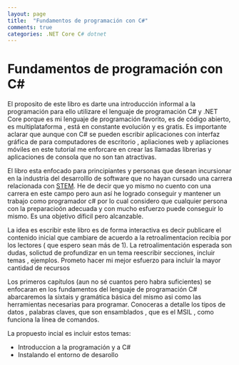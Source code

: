 ```yaml
---
layout: page
title:  "Fundamentos de programación con C#"
comments: true
categories: .NET Core C# dotnet 
---
```


# Fundamentos de programación con C#

El proposito de este libro es darte una introducción informal a la programación para ello utilizare el lenguaje de programación C# y .NET Core porque es mi lenguaje de programación favorito, es de código abierto, es multiplataforma , está en constante evolución y es gratis. Es importante aclarar que aunque con C# se pueden escribir aplicaciones con interfaz gráfica de para computadores de escritorio , apliaciones web y apliaciones móviles en este tutorial me enforcare en crear las llamadas librerias y aplicaciones de consola que no son tan atractivas.

El libro esta enfocado para principiantes y personas que desean incursionar en la industria del desarrolllo de software que no hayan cursado una carrera relacionada con [STEM](https://es.wikipedia.org/wiki/CTIM). He de decir que yo mismo no cuento con una carrera en este campo pero aun así he logrado conseguir y mantener un trabajo como programador c# por lo cual considero que cualquier persona con la preparacioón adecuada y con mucho esfuerzo puede conseguir lo mismo. Es una objetivo díficil pero alcanzable.

La idea es escribir este libro es de forma interactiva es decir publicare el contenido inicial que cambiare de acuerdo a la retroalimentacion recibia por los lectores ( que espero sean más de 1). La retroalimentación esperada son dudas, solictud de profundizar en un tema reescribir secciones, incluir temas , ejemplos. Prometo hacer mi mejor esfuerzo para incluir la mayor cantidad de recursos 

Los primeros capítulos (aun no sé cuantos pero habra suficientes) se enfocaran en los fundamentos del lenguaje de programación C# abarcaremos la sixtais y gramática básica del mismo asi como las herramientas necesarias para programar. Conoceras a detalle los tipos de datos , palabras claves, que son ensamblados , que es el MSIL , como funciona la línea de comandos.

La propuesto incial es incluir estos temas:

* Introduccion a la programación y a C#
* Instalando el entorno de desarollo


